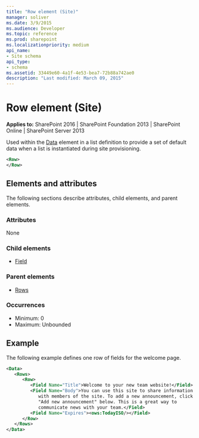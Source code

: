 ```yaml
---
title: "Row element (Site)"
manager: soliver
ms.date: 3/9/2015
ms.audience: Developer
ms.topic: reference
ms.prod: sharepoint
ms.localizationpriority: medium
api_name:
- Site schema
api_type:
- schema
ms.assetid: 33449e60-4a1f-4e53-bea7-72b88a742ae0
description: "Last modified: March 09, 2015"
---
```


# Row element (Site)

**Applies to:** SharePoint 2016 | SharePoint Foundation 2013 | SharePoint Online | SharePoint Server 2013
  
Used within the [Data](data-element-site.md) element in a list definition to provide a set of default data when a list is instantiated during site provisioning. 
  
```XML
<Row>
</Row>
```

## Elements and attributes

The following sections describe attributes, child elements, and parent elements.

### Attributes

None
   
### Child elements

- [Field](field-element-site.md)
   
### Parent elements

- [Rows](rows-element-site.md)
   
### Occurrences

- Minimum: 0
- Maximum: Unbounded
   
## Example

The following example defines one row of fields for the welcome page.
  
```XML
<Data>
   <Rows>
      <Row>
         <Field Name="Title">Welcome to your new team website!</Field>
         <Field Name="Body">You can use this site to share information 
            with members of the site. To add a new announcement, click 
            "Add new announcement" below. This is a great way to 
            communicate news with your team.</Field>
         <Field Name="Expires"><ows:TodayISO/></Field>
      </Row>
   </Rows>
</Data>
```


